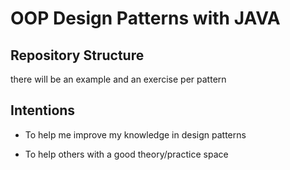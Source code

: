 # OOP Design Patterns with JAVA

## Repository Structure
there will be an example and an exercise per pattern

## Intentions
- To help me improve my knowledge in design patterns

- To help others with a good theory/practice space


